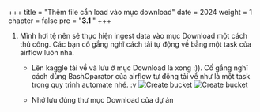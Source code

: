 +++
title = "Thêm file cần load vào mục download"
date = 2024
weight = 1
chapter = false
pre = "<b>3.1 </b>"
+++


1. Mình hơi tệ nên sẽ thực hiện ingest data vào mục Download một cách thủ công. Các bạn cố gắng nghĩ cách tải tự động về bằng một task của airflow luôn nha.
   - Lên kaggle tải về và lưu ở mục Download là xong :)). Cố gắng nghĩ cách dùng BashOparator của airflow tự động tải về như là một task trong quy trình automate nhé. :v
    ![Create bucket](../../../images/3/3.1.0.png)
    ![Create bucket](../../../images/3/3.1.1.png)

    - Nhớ lưu đúng thư mục Download của dự án 


